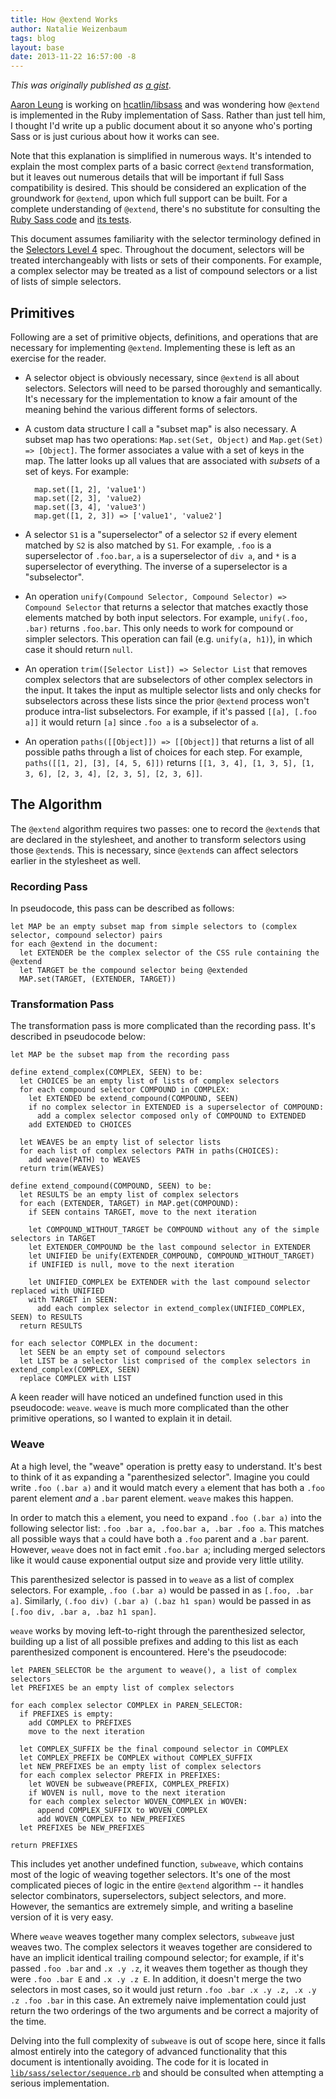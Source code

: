 ```yaml
---
title: How @extend Works
author: Natalie Weizenbaum
tags: blog
layout: base
date: 2013-11-22 16:57:00 -8
---
```


_This was originally published as [a gist](https://gist.github.com/nex3/7609394)_.

[Aaron Leung](https://github.com/akhleung) is working on
[hcatlin/libsass](http://github.com/hcatlin/libsass) and was wondering how
`@extend` is implemented in the Ruby implementation of Sass. Rather than just
tell him, I thought I'd write up a public document about it so anyone who's
porting Sass or is just curious about how it works can see.

Note that this explanation is simplified in numerous ways. It's intended to
explain the most complex parts of a basic correct `@extend` transformation, but
it leaves out numerous details that will be important if full Sass compatibility
is desired. This should be considered an explication of the groundwork for
`@extend`, upon which full support can be built. For a complete understanding of
`@extend`, there's no substitute for consulting the [Ruby Sass
code](http://github.com/sass/ruby-sass/tree/master/lib/sass) and [its
tests](https://github.com/sass/ruby-sass/blob/master/test/sass/extend_test.rb).

This document assumes familiarity with the selector terminology defined in the
[Selectors Level 4](http://dev.w3.org/csswg/selectors4/#syntax) spec. Throughout
the document, selectors will be treated interchangeably with lists or sets of
their components. For example, a complex selector may be treated as a list of
compound selectors or a list of lists of simple selectors.

## Primitives

Following are a set of primitive objects, definitions, and operations that are
necessary for implementing `@extend`. Implementing these is left as an exercise
for the reader.

- A selector object is obviously necessary, since `@extend` is all about
  selectors. Selectors will need to be parsed thoroughly and semantically. It's
  necessary for the implementation to know a fair amount of the meaning behind
  the various different forms of selectors.

- A custom data structure I call a "subset map" is also necessary. A subset map
  has two operations: `Map.set(Set, Object)` and `Map.get(Set) => [Object]`. The
  former associates a value with a set of keys in the map. The latter looks up
  all values that are associated with _subsets_ of a set of keys. For example:

        map.set([1, 2], 'value1')
        map.set([2, 3], 'value2)
        map.set([3, 4], 'value3')
        map.get([1, 2, 3]) => ['value1', 'value2']

- A selector `S1` is a "superselector" of a selector `S2` if every element
  matched by `S2` is also matched by `S1`. For example, `.foo` is a
  superselector of `.foo.bar`, `a` is a superselector of `div a`, and `*` is a
  superselector of everything. The inverse of a superselector is a
  "subselector".

- An operation `unify(Compound Selector, Compound Selector) => Compound
Selector` that returns a selector that matches exactly those elements matched
  by both input selectors. For example, `unify(.foo, .bar)` returns `.foo.bar`.
  This only needs to work for compound or simpler selectors. This operation can
  fail (e.g. `unify(a, h1)`), in which case it should return `null`.

- An operation `trim([Selector List]) => Selector List` that removes complex
  selectors that are subselectors of other complex selectors in the input. It
  takes the input as multiple selector lists and only checks for subselectors
  across these lists since the prior `@extend` process won't produce intra-list
  subselectors. For example, if it's passed `[[a], [.foo a]]` it would return
  `[a]` since `.foo a` is a subselector of `a`.

- An operation `paths([[Object]]) => [[Object]]` that returns a list of all
  possible paths through a list of choices for each step. For example,
  `paths([[1, 2], [3], [4, 5, 6]])` returns `[[1, 3, 4], [1, 3, 5], [1, 3, 6],
[2, 3, 4], [2, 3, 5], [2, 3, 6]]`.

## The Algorithm

The `@extend` algorithm requires two passes: one to record the `@extend`s that
are declared in the stylesheet, and another to transform selectors using those
`@extend`s. This is necessary, since `@extend`s can affect selectors earlier in
the stylesheet as well.

### Recording Pass

In pseudocode, this pass can be described as follows:

```
let MAP be an empty subset map from simple selectors to (complex selector, compound selector) pairs
for each @extend in the document:
  let EXTENDER be the complex selector of the CSS rule containing the @extend
  let TARGET be the compound selector being @extended
  MAP.set(TARGET, (EXTENDER, TARGET))
```

### Transformation Pass

The transformation pass is more complicated than the recording pass. It's
described in pseudocode below:

```
let MAP be the subset map from the recording pass

define extend_complex(COMPLEX, SEEN) to be:
  let CHOICES be an empty list of lists of complex selectors
  for each compound selector COMPOUND in COMPLEX:
    let EXTENDED be extend_compound(COMPOUND, SEEN)
    if no complex selector in EXTENDED is a superselector of COMPOUND:
      add a complex selector composed only of COMPOUND to EXTENDED
    add EXTENDED to CHOICES

  let WEAVES be an empty list of selector lists
  for each list of complex selectors PATH in paths(CHOICES):
    add weave(PATH) to WEAVES
  return trim(WEAVES)

define extend_compound(COMPOUND, SEEN) to be:
  let RESULTS be an empty list of complex selectors
  for each (EXTENDER, TARGET) in MAP.get(COMPOUND):
    if SEEN contains TARGET, move to the next iteration

    let COMPOUND_WITHOUT_TARGET be COMPOUND without any of the simple selectors in TARGET
    let EXTENDER_COMPOUND be the last compound selector in EXTENDER
    let UNIFIED be unify(EXTENDER_COMPOUND, COMPOUND_WITHOUT_TARGET)
    if UNIFIED is null, move to the next iteration

    let UNIFIED_COMPLEX be EXTENDER with the last compound selector replaced with UNIFIED
    with TARGET in SEEN:
      add each complex selector in extend_complex(UNIFIED_COMPLEX, SEEN) to RESULTS
  return RESULTS

for each selector COMPLEX in the document:
  let SEEN be an empty set of compound selectors
  let LIST be a selector list comprised of the complex selectors in extend_complex(COMPLEX, SEEN)
  replace COMPLEX with LIST
```

A keen reader will have noticed an undefined function used in this pseudocode:
`weave`. `weave` is much more complicated than the other primitive operations,
so I wanted to explain it in detail.

### Weave

At a high level, the "weave" operation is pretty easy to understand. It's best
to think of it as expanding a "parenthesized selector". Imagine you could write
`.foo (.bar a)` and it would match every `a` element that has both a `.foo`
parent element _and_ a `.bar` parent element. `weave` makes this happen.

In order to match this `a` element, you need to expand `.foo (.bar a)` into the
following selector list: `.foo .bar a, .foo.bar a, .bar .foo a`. This matches
all possible ways that `a` could have both a `.foo` parent and a `.bar` parent.
However, `weave` does not in fact emit `.foo.bar a`; including merged selectors
like it would cause exponential output size and provide very little utility.

This parenthesized selector is passed in to `weave` as a list of complex
selectors. For example, `.foo (.bar a)` would be passed in as `[.foo, .bar a]`.
Similarly, `(.foo div) (.bar a) (.baz h1 span)` would be passed in as `[.foo
div, .bar a, .baz h1 span]`.

`weave` works by moving left-to-right through the parenthesized selector,
building up a list of all possible prefixes and adding to this list as each
parenthesized component is encountered. Here's the pseudocode:

```
let PAREN_SELECTOR be the argument to weave(), a list of complex selectors
let PREFIXES be an empty list of complex selectors

for each complex selector COMPLEX in PAREN_SELECTOR:
  if PREFIXES is empty:
    add COMPLEX to PREFIXES
    move to the next iteration

  let COMPLEX_SUFFIX be the final compound selector in COMPLEX
  let COMPLEX_PREFIX be COMPLEX without COMPLEX_SUFFIX
  let NEW_PREFIXES be an empty list of complex selectors
  for each complex selector PREFIX in PREFIXES:
    let WOVEN be subweave(PREFIX, COMPLEX_PREFIX)
    if WOVEN is null, move to the next iteration
    for each complex selector WOVEN_COMPLEX in WOVEN:
      append COMPLEX_SUFFIX to WOVEN_COMPLEX
      add WOVEN_COMPLEX to NEW_PREFIXES
  let PREFIXES be NEW_PREFIXES

return PREFIXES
```

This includes yet another undefined function, `subweave`, which contains most of
the logic of weaving together selectors. It's one of the most complicated pieces
of logic in the entire `@extend` algorithm -- it handles selector combinators,
superselectors, subject selectors, and more. However, the semantics are
extremely simple, and writing a baseline version of it is very easy.

Where `weave` weaves together many complex selectors, `subweave` just weaves
two. The complex selectors it weaves together are considered to have an implicit
identical trailing compound selector; for example, if it's passed `.foo .bar`
and `.x .y .z`, it weaves them together as though they were `.foo .bar E` and
`.x .y .z E`. In addition, it doesn't merge the two selectors in most cases, so
it would just return `.foo .bar .x .y .z, .x .y .z .foo .bar` in this case. An
extremely naive implementation could just return the two orderings of the two
arguments and be correct a majority of the time.

Delving into the full complexity of `subweave` is out of scope here, since it
falls almost entirely into the category of advanced functionality that this
document is intentionally avoiding. The code for it is located in
[`lib/sass/selector/sequence.rb`](https://github.com/sass/ruby-sass/blob/master/lib/sass/selector/sequence.rb)
and should be consulted when attempting a serious implementation.
